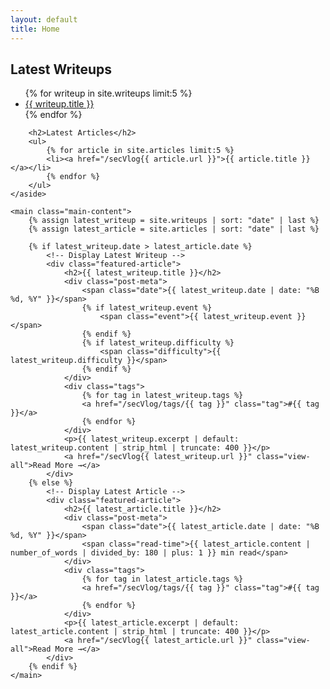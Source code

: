 ```yaml
---
layout: default
title: Home
---
```


<div class="container">
    <!-- Sidebar -->
    <aside class="sidebar">
        <h2>Latest Writeups</h2>
        <ul>
            {% for writeup in site.writeups limit:5 %}
            <li><a href="/secVlog{{ writeup.url }}">{{ writeup.title }}</a></li>
            {% endfor %}
        </ul>

        <h2>Latest Articles</h2>
        <ul>
            {% for article in site.articles limit:5 %}
            <li><a href="/secVlog{{ article.url }}">{{ article.title }}</a></li>
            {% endfor %}
        </ul>
    </aside>

    <main class="main-content">
        {% assign latest_writeup = site.writeups | sort: "date" | last %}
        {% assign latest_article = site.articles | sort: "date" | last %}

        {% if latest_writeup.date > latest_article.date %}
            <!-- Display Latest Writeup -->
            <div class="featured-article">
                <h2>{{ latest_writeup.title }}</h2>
                <div class="post-meta">
                    <span class="date">{{ latest_writeup.date | date: "%B %d, %Y" }}</span>
                    {% if latest_writeup.event %}
                        <span class="event">{{ latest_writeup.event }}</span>
                    {% endif %}
                    {% if latest_writeup.difficulty %}
                        <span class="difficulty">{{ latest_writeup.difficulty }}</span>
                    {% endif %}
                </div>
                <div class="tags">
                    {% for tag in latest_writeup.tags %}
                    <a href="/secVlog/tags/{{ tag }}" class="tag">#{{ tag }}</a>
                    {% endfor %}
                </div>
                <p>{{ latest_writeup.excerpt | default: latest_writeup.content | strip_html | truncate: 400 }}</p>
                <a href="/secVlog{{ latest_writeup.url }}" class="view-all">Read More →</a>
            </div>
        {% else %}
            <!-- Display Latest Article -->
            <div class="featured-article">
                <h2>{{ latest_article.title }}</h2>
                <div class="post-meta">
                    <span class="date">{{ latest_article.date | date: "%B %d, %Y" }}</span>
                    <span class="read-time">{{ latest_article.content | number_of_words | divided_by: 180 | plus: 1 }} min read</span>
                </div>
                <div class="tags">
                    {% for tag in latest_article.tags %}
                    <a href="/secVlog/tags/{{ tag }}" class="tag">#{{ tag }}</a>
                    {% endfor %}
                </div>
                <p>{{ latest_article.excerpt | default: latest_article.content | strip_html | truncate: 400 }}</p>
                <a href="/secVlog{{ latest_article.url }}" class="view-all">Read More →</a>
            </div>
        {% endif %}
    </main>
</div>